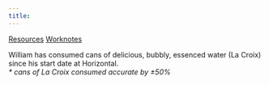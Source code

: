 ```yaml
---
title: 
---
```

<main>
<a class="homepage-link" href="./resources.html">Resources</a>
<a class="homepage-link" href="./worknotes.html">Worknotes</a>
</main>

<footer>
<p>William has consumed <span id="la-croix"></span> cans of delicious, bubbly, essenced water (La Croix) since his start date at Horizontal.<br/>
<em class="lighten-up"> * cans of La Croix consumed accurate by ±50%</em></p>
</footer>

<script src="./la-croix.js"></script>